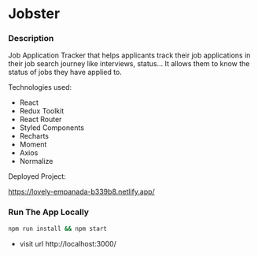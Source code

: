 # Jobster

### Description

Job Application Tracker that helps applicants track their job applications in their job search journey like interviews, status... It allows them to know the status of jobs they have applied to.

Technologies used:

- React
- Redux Toolkit
- React Router
- Styled Components
- Recharts
- Moment
- Axios
- Normalize

Deployed Project:

https://lovely-empanada-b339b8.netlify.app/

### Run The App Locally

```sh
npm run install && npm start
```

- visit url http://localhost:3000/
